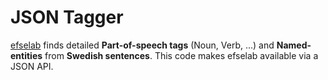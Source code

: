 JSON Tagger
===========

[efselab](https://github.com/robertostling/efselab) finds detailed **Part-of-speech tags** (Noun, Verb, ...) and **Named-entities** from **Swedish sentences**. This code makes efselab available via a JSON API.
